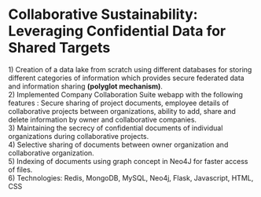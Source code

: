 <h1>Collaborative Sustainability: Leveraging Confidential Data for Shared Targets</h1>
1) Creation of a data lake from scratch using different databases for storing different categories of information which provides secure federated data and information sharing <b>(polyglot mechanism)</b>.<br>
2) Implemented Company Collaboration Suite webapp with the following features : Secure sharing of project documents, employee details of collaborative projects between organizations, ability to add, share and delete information by owner and collaborative companies. <br>
3) Maintaining the secrecy of confidential documents of individual organizations during collaborative projects.<br>
4) Selective sharing of documents between owner organization and collaborative organization. <br>
5) Indexing of documents using graph concept in Neo4J for faster access of files.<br>
6) Technologies: Redis, MongoDB, MySQL, Neo4j, Flask, Javascript, HTML, CSS
